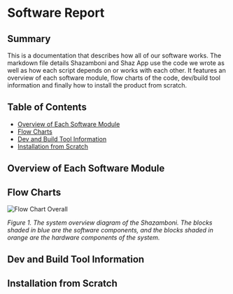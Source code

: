 # Software Report

## Summary

This is a documentation that describes how all of our software works. The markdown file details Shazamboni and Shaz App use the code we wrote as well as how each script depends on or works with each other. It features an overview of each software module, flow charts of the code, dev/build tool information and finally how to install the product from scratch.

## Table of Contents

* [Overview of Each Software Module](#overview-of-each-software-module)
* [Flow Charts](#flow-charts)
* [Dev and Build Tool Information](#dev-and-build-tool-information)
* [Installation from Scratch](#installation-from-scratch)

## Overview of Each Software Module

## Flow Charts

![Flow Chart Overall](https://user-images.githubusercontent.com/82286857/164093113-8d1a074c-5aae-4c8b-a3e5-bc18404d124a.png)

*Figure 1. The system overview diagram of the Shazamboni. The blocks shaded in blue are the software components, and the blocks shaded in orange are the hardware components of the system.*

## Dev and Build Tool Information

## Installation from Scratch
